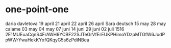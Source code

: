 # one-point-one
daria davletova
19 april
21 april
22 april
26 april
Sara deutsch
15 may 
28 may
calame
03 may
04 may 
07 juni
14 juni
29 juni 
02 juli
1516 2E1MUEuaCqnS4FrAWH9YCBF22SJTeGrVfErEUKPHimoYDzpMTGfW6JodPpWWrYwaHekKYxfQKqyG5s6zPdiNBea
